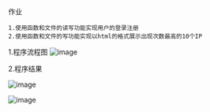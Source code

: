 作业
```
1.使用函数和文件的读写功能实现用户的登录注册
2.使用函数和文件的写功能实现以html的格式展示出现次数最高的10个IP
```


1.程序流程图
![image](https://github.com/tailorYang/Demo/tree/master/Images/login(2).png)

2.程序结果

![image](https://github.com/tailorYang/Demo/tree/master/Images/login.png)

![image](https://github.com/tailorYang/Demo/tree/master/Images/index.png)

